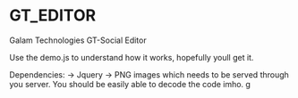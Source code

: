 # GT_EDITOR
Galam Technologies GT-Social Editor

Use the demo.js to understand how it works, hopefully youll get it. 

Dependencies:
-> Jquery
-> PNG images which needs to be served through you server. You should be easily able to decode the code imho.
g

